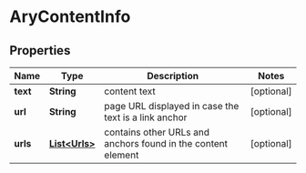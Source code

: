 

# AryContentInfo


## Properties

| Name | Type | Description | Notes |
|------------ | ------------- | ------------- | -------------|
|**text** | **String** | content text |  [optional] |
|**url** | **String** | page URL displayed in case the text is a link anchor |  [optional] |
|**urls** | [**List&lt;Urls&gt;**](Urls.md) | contains other URLs and anchors found in the content element |  [optional] |



